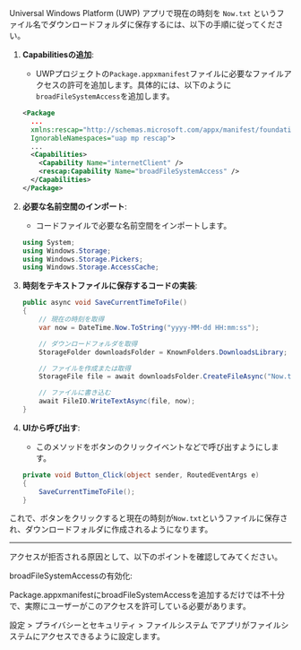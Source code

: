 Universal Windows Platform (UWP) アプリで現在の時刻を `Now.txt` というファイル名でダウンロードフォルダに保存するには、以下の手順に従ってください。

1. **Capabilitiesの追加**:
   - UWPプロジェクトの`Package.appxmanifest`ファイルに必要なファイルアクセスの許可を追加します。具体的には、以下のように`broadFileSystemAccess`を追加します。

    ```xml
    <Package
      ...
      xmlns:rescap="http://schemas.microsoft.com/appx/manifest/foundation/windows10/restrictedcapabilities"
      IgnorableNamespaces="uap mp rescap">
      ...
      <Capabilities>
        <Capability Name="internetClient" />
        <rescap:Capability Name="broadFileSystemAccess" />
      </Capabilities>
    </Package>
    ```

2. **必要な名前空間のインポート**:
   - コードファイルで必要な名前空間をインポートします。

    ```csharp
    using System;
    using Windows.Storage;
    using Windows.Storage.Pickers;
    using Windows.Storage.AccessCache;
    ```

3. **時刻をテキストファイルに保存するコードの実装**:

    ```csharp
    public async void SaveCurrentTimeToFile()
    {
        // 現在の時刻を取得
        var now = DateTime.Now.ToString("yyyy-MM-dd HH:mm:ss");

        // ダウンロードフォルダを取得
        StorageFolder downloadsFolder = KnownFolders.DownloadsLibrary;

        // ファイルを作成または取得
        StorageFile file = await downloadsFolder.CreateFileAsync("Now.txt", CreationCollisionOption.ReplaceExisting);

        // ファイルに書き込む
        await FileIO.WriteTextAsync(file, now);
    }
    ```

4. **UIから呼び出す**:
   - このメソッドをボタンのクリックイベントなどで呼び出すようにします。

    ```csharp
    private void Button_Click(object sender, RoutedEventArgs e)
    {
        SaveCurrentTimeToFile();
    }
    ```

これで、ボタンをクリックすると現在の時刻が`Now.txt`というファイルに保存され、ダウンロードフォルダに作成されるようになります。

---

アクセスが拒否される原因として、以下のポイントを確認してみてください。

broadFileSystemAccessの有効化:

Package.appxmanifestにbroadFileSystemAccessを追加するだけでは不十分で、実際にユーザーがこのアクセスを許可している必要があります。

<kbd>設定</kbd> > <kbd>プライバシーとセキュリティ</kbd> > <kbd>ファイルシステム</kbd> でアプリがファイルシステムにアクセスできるように設定します。
